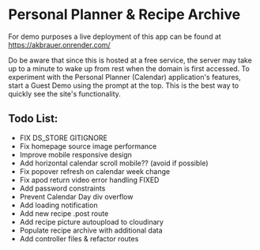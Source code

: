 # Personal Planner & Recipe Archive
For demo purposes a live deployment of this app can be found at https://akbrauer.onrender.com/

Do be aware that since this is hosted at a free service, the server may take up to a minute to wake up from rest when the domain is first accessed. To experiment with the Personal Planner (Calendar) application's features, start a Guest Demo using the prompt at the top. This is the best way to quickly see the site's functionality.

## Todo List:
<ul>
  <li>FIX DS_STORE GITIGNORE</li>
  <li>Fix homepage source image performance</li>
  <li>Improve mobile responsive design</li>
  <li>Add horizontal calendar scroll mobile?? (avoid if possible)</li>
  <li>Fix popover refresh on calendar week change</li>
  <li>Fix apod return video error handling FIXED</li>
  <li>Add password constraints</li>
  <li>Prevent Calendar Day div overflow</li>
  <li>Add loading notification</li>
  <li>Add new recipe .post route</li>
  <li>Add recipe picture autoupload to cloudinary</li>
  <li>Populate recipe archive with additional data</li>
  <li>Add controller files & refactor routes</li>
</ul>
